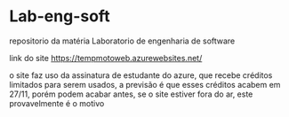 # Lab-eng-soft
repositorio da matéria Laboratorio de engenharia de software

link do site
https://tempmotoweb.azurewebsites.net/

o site faz uso da assinatura de estudante do azure, que recebe créditos limitados para serem usados, a previsão é que esses créditos acabem em 27/11, porém podem acabar antes, se o site estiver fora do ar, este provavelmente é o motivo
